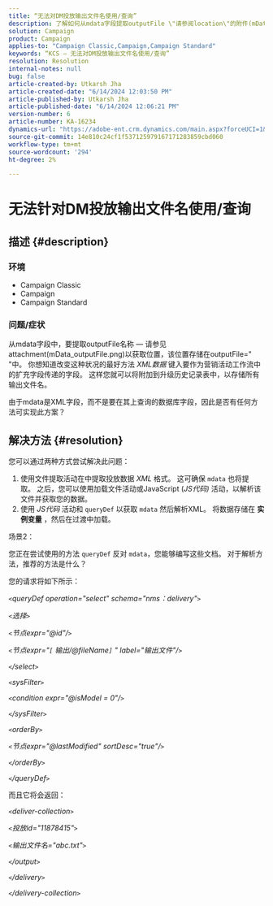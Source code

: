 ```yaml
---
title: “无法对DM投放输出文件名使用/查询”
description: 了解如何从mdata字段提取outputFile \"请参阅location\"的附件(mData_outputFile.png)"。
solution: Campaign
product: Campaign
applies-to: "Campaign Classic,Campaign,Campaign Standard"
keywords: “KCS — 无法对DM投放输出文件名使用/查询”
resolution: Resolution
internal-notes: null
bug: false
article-created-by: Utkarsh Jha
article-created-date: "6/14/2024 12:03:50 PM"
article-published-by: Utkarsh Jha
article-published-date: "6/14/2024 12:06:21 PM"
version-number: 6
article-number: KA-16234
dynamics-url: "https://adobe-ent.crm.dynamics.com/main.aspx?forceUCI=1&pagetype=entityrecord&etn=knowledgearticle&id=a5de6f24-462a-ef11-840a-000d3a5a67ba"
source-git-commit: 14e810c24cf1f537125979167171283859cbd060
workflow-type: tm+mt
source-wordcount: '294'
ht-degree: 2%

---
```


# 无法针对DM投放输出文件名使用/查询

## 描述 {#description}


### 环境

- Campaign Classic
- Campaign
- Campaign Standard


### 问题/症状

从mdata字段中，要提取outputFile名称 — 请参见attachment(mData_outputFile.png)以获取位置，该位置存储在outputFile=&quot; &quot;中。 你想知道改变这种状况的最好方法 *XML数据* 键入要作为营销活动工作流中的扩充字段传递的字段。 这样您就可以将附加到升级历史记录表中，以存储所有输出文件名。

由于mdata是XML字段，而不是要在其上查询的数据库字段，因此是否有任何方法可实现此方案？




## 解决方法 {#resolution}


您可以通过两种方式尝试解决此问题：

1. 使用文件提取活动在中提取投放数据 *XML* 格式。 这可确保 `mdata` 也将提取。 之后，您可以使用加载文件活动或JavaScript (*JS代码)* 活动，以解析该文件并获取您的数据。
2. 使用 *JS代码* 活动和 `queryDef` 以获取 `mdata` 然后解析XML。 将数据存储在 <b>实例变量</b> ，然后在过渡中加载。


场景2：

您正在尝试使用的方法 `queryDef` 反对 `mdata`，您能够编写这些文档。 对于解析方法，推荐的方法是什么？

您的请求将如下所示：

*`<`queryDef operation=&quot;select&quot; schema=&quot;nms：delivery&quot;`>`*

*`<`选择`>`*

*`<`节点expr=&quot;@id&quot;/`>`*

*`<`节点expr=&quot;`[` 输出/@fileName`]` &quot; label=&quot;输出文件&quot;/`>`*

*`<`/select`>`*

*`<`sysFilter`>`*

*`<`condition expr=&quot;@isModel = 0&quot;/`>`*

*`<`/sysFilter`>`*

*`<`orderBy`>`*

*`<`节点expr=&quot;@lastModified&quot; sortDesc=&quot;true&quot;/`>`*

*`<`/orderBy`>`*

*`<`/queryDef`>`*



而且它将会返回：

*`<`deliver-collection`>`*

*`<`投放id=&quot;11878415&quot;`>`*

*`<`输出文件名=&quot;abc.txt&quot;`>`*

*`<`/output`>`*

*`<`/delivery`>`*

*`<`/delivery-collection`>`*
